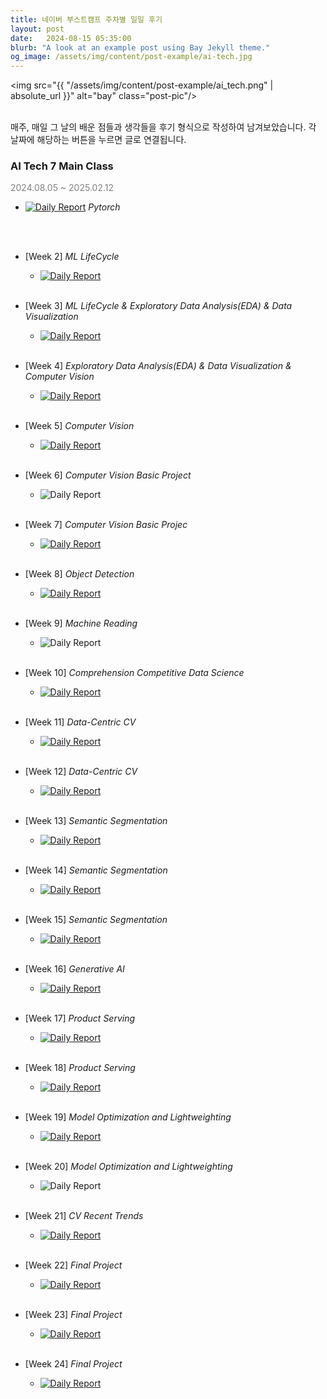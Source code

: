 ```yaml
---
title: 네이버 부스트캠프 주차별 일일 후기
layout: post
date:   2024-08-15 05:35:00
blurb: "A look at an example post using Bay Jekyll theme."
og_image: /assets/img/content/post-example/ai-tech.jpg
---
```




<img src="{{ "/assets/img/content/post-example/ai_tech.png" | absolute_url }}" alt="bay" class="post-pic"/>
<br />
<br />

매주, 매일 그 날의 배운 점들과 생각들을 후기 형식으로 작성하여 남겨보았습니다. 각 날짜에 해당하는 버튼을 누르면 글로 연결됩니다.  

  
### **AI Tech 7 Main Class**
<span style="color:grey">2024.08.05 ~ 2025.02.12</span>

* [![Daily Report](https://img.shields.io/badge/Week01-green?style=plastic)](https://Haneol-Kijm.github.io/blog/boostcamp-001) *Pytorch*
  
<br><br>

* [Week 2] *ML LifeCycle*
    * [![Daily Report](https://img.shields.io/badge/Day06-red?style=flat)](https://Haneol-Kijm.github.io/blog/boostcamp-006)
<br><br>

* [Week 3] *ML LifeCycle & Exploratory Data Analysis(EDA) & Data Visualization*
    * [![Daily Report](https://img.shields.io/badge/Day11-red?style=flat)](https://Haneol-Kijm.github.io/blog/boostcamp-011)
<br><br>

* [Week 4] *Exploratory Data Analysis(EDA) & Data Visualization & Computer Vision*
    * [![Daily Report](https://img.shields.io/badge/Day16-red?style=flat)](https://Haneol-Kijm.github.io/blog/boostcamp-016)
<br><br>

* [Week 5] *Computer Vision*
    * [![Daily Report](https://img.shields.io/badge/Day21-red?style=flat)](https://Haneol-Kijm.github.io/blog/boostcamp-021)
<br><br>

* [Week 6] *Computer Vision Basic Project*
    * ![Daily Report](https://img.shields.io/badge/공휴일-grey?style=flat)
<br><br>

* [Week 7] *Computer Vision Basic Projec*
    * [![Daily Report](https://img.shields.io/badge/Day31-red?style=flat)](https://Haneol-Kijm.github.io/blog/boostcamp-031)
<br><br>

* [Week 8] *Object Detection*
    * [![Daily Report](https://img.shields.io/badge/Day36-red?style=flat)](https://Haneol-Kijm.github.io/blog/boostcamp-036)
<br><br>

* [Week 9] *Machine Reading*
    * ![Daily Report](https://img.shields.io/badge/공휴일-grey?style=flat)
<br><br>

* [Week 10] *Comprehension Competitive Data Science*
    * [![Daily Report](https://img.shields.io/badge/Day41-red?style=flat)](https://Haneol-Kijm.github.io/blog/boostcamp-036)
<br><br>

* [Week 11] *Data-Centric CV*
    * [![Daily Report](https://img.shields.io/badge/Day46-red?style=flat)](https://Haneol-Kijm.github.io/blog/boostcamp-036)
<br><br>

* [Week 12] *Data-Centric CV*
    * [![Daily Report](https://img.shields.io/badge/Day51-red?style=flat)](https://Haneol-Kijm.github.io/blog/boostcamp-051)
<br><br>

* [Week 13] *Semantic Segmentation*
    * [![Daily Report](https://img.shields.io/badge/Day56-red?style=flat)](https://Haneol-Kijm.github.io/blog/boostcamp-056)
<br><br>

* [Week 14] *Semantic Segmentation*
    * [![Daily Report](https://img.shields.io/badge/Day61-red?style=flat)](https://Haneol-Kijm.github.io/blog/boostcamp-061)
<br><br>

* [Week 15] *Semantic Segmentation*
    * [![Daily Report](https://img.shields.io/badge/Day66-red?style=flat)](https://Haneol-Kijm.github.io/blog/boostcamp-066)
<br><br>

* [Week 16] *Generative AI*
    * [![Daily Report](https://img.shields.io/badge/Day71-red?style=flat)](https://Haneol-Kijm.github.io/blog/boostcamp-071)
<br><br>

* [Week 17] *Product Serving*
    * [![Daily Report](https://img.shields.io/badge/Day76-red?style=flat)](https://Haneol-Kijm.github.io/blog/boostcamp-076)
<br><br>

* [Week 18] *Product Serving*
    * [![Daily Report](https://img.shields.io/badge/Day81-red?style=flat)](https://Haneol-Kijm.github.io/blog/boostcamp-081)
<br><br>

* [Week 19] *Model Optimization and Lightweighting*
    * [![Daily Report](https://img.shields.io/badge/Day86-red?style=flat)](https://Haneol-Kijm.github.io/blog/boostcamp-086)
<br><br>

* [Week 20] *Model Optimization and Lightweighting*
    * ![Daily Report](https://img.shields.io/badge/공휴일-grey?style=flat)
<br><br>

* [Week 21] *CV Recent Trends*
    * [![Daily Report](https://img.shields.io/badge/Day96-red?style=flat)](https://Haneol-Kijm.github.io/blog/boostcamp-096)
<br><br>

* [Week 22] *Final Project*
    * [![Daily Report](https://img.shields.io/badge/Day101-red?style=flat)](https://Haneol-Kijm.github.io/blog/boostcamp-101)
<br><br>

* [Week 23] *Final Project*
    * [![Daily Report](https://img.shields.io/badge/Day106-red?style=flat)](https://Haneol-Kijm.github.io/blog/boostcamp-106)
<br><br>

* [Week 24] *Final Project*
    * [![Daily Report](https://img.shields.io/badge/Day111-red?style=flat)](https://Haneol-Kijm.github.io/blog/boostcamp-111)
<br><br>
